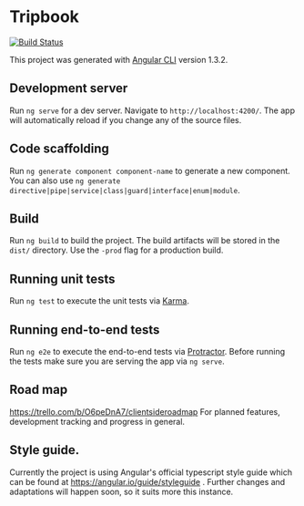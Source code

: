 # Tripbook 
[![Build Status](https://travis-ci.com/WillyWaser/tripbook-client.svg?token=2t6mwgyu3pSV3TnSKXGb&branch=master)](https://travis-ci.com/WillyWaser/tripbook-client)

This project was generated with [Angular CLI](https://github.com/angular/angular-cli) version 1.3.2.

## Development server

Run `ng serve` for a dev server. Navigate to `http://localhost:4200/`. The app will automatically reload if you change any of the source files.

## Code scaffolding

Run `ng generate component component-name` to generate a new component. You can also use `ng generate directive|pipe|service|class|guard|interface|enum|module`.

## Build

Run `ng build` to build the project. The build artifacts will be stored in the `dist/` directory. Use the `-prod` flag for a production build.

## Running unit tests

Run `ng test` to execute the unit tests via [Karma](https://karma-runner.github.io).

## Running end-to-end tests

Run `ng e2e` to execute the end-to-end tests via [Protractor](http://www.protractortest.org/).
Before running the tests make sure you are serving the app via `ng serve`.

## Road map

https://trello.com/b/O6peDnA7/clientsideroadmap For planned features, development tracking and progress in general.

## Style guide.

Currently the project is using Angular's official typescript style guide which can be found at https://angular.io/guide/styleguide . Further changes and adaptations will happen soon, so it suits more this instance.

